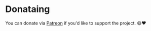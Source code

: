 # Donataing

You can donate via [Patreon](https://www.patreon.com/YotsugiBot) if you'd like to support the project. 😄❤